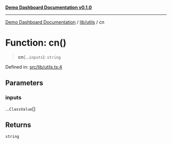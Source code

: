[**Demo Dashboard Documentation v0.1.0**](../../../README.md)

***

[Demo Dashboard Documentation](../../../modules.md) / [lib/utils](../README.md) / cn

# Function: cn()

> **cn**(...`inputs`): `string`

Defined in: [src/lib/utils.ts:4](https://github.com/quanggdungg0609/demo-dashboard/blob/b55cc6ef037a292ef4b8bf41b596e28cace15611/src/lib/utils.ts#L4)

## Parameters

### inputs

...`ClassValue`[]

## Returns

`string`
